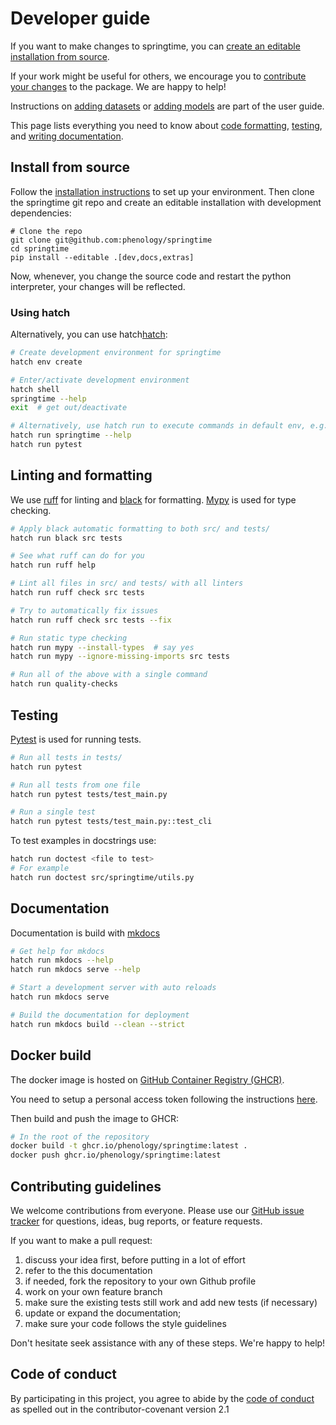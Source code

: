 # Developer guide

If you want to make changes to springtime, you can [create an editable
installation from source](#install-from-source).

If your work might be useful for others, we encourage you to [contribute your
changes](#contributing-guidelines) to the package. We are happy to help!

Instructions on [adding datasets](../user_guide/datasets/adding_datasets) or [adding
models](../user_guide/modelling/adding_models) are part of the user guide.

This page lists everything you need to know about [code
formatting](#linting-and-formatting), [testing](#testing), and [writing
documentation](#documentation).

## Install from source

Follow the [installation instructions](../user_guide/installation) to set up your environment. Then clone the springtime git repo and create an editable installation with development dependencies:

```shell
# Clone the repo
git clone git@github.com:phenology/springtime
cd springtime
pip install --editable .[dev,docs,extras]
```

Now, whenever, you change the source code and restart the python interpreter,
your changes will be reflected.

### Using hatch

Alternatively, you can use hatch[hatch](https://hatch.pypa.io/latest/):

```bash
# Create development environment for springtime
hatch env create

# Enter/activate development environment
hatch shell
springtime --help
exit  # get out/deactivate

# Alternatively, use hatch run to execute commands in default env, e.g.
hatch run springtime --help
hatch run pytest
```

## Linting and formatting

We use [ruff](https://beta.ruff.rs/docs/) for linting and
[black](https://black.readthedocs.io/en/stable/) for formatting.
[Mypy](https://mypy-lang.org/) is used for type checking.

```bash
# Apply black automatic formatting to both src/ and tests/
hatch run black src tests

# See what ruff can do for you
hatch run ruff help

# Lint all files in src/ and tests/ with all linters
hatch run ruff check src tests

# Try to automatically fix issues
hatch run ruff check src tests --fix

# Run static type checking
hatch run mypy --install-types  # say yes
hatch run mypy --ignore-missing-imports src tests

# Run all of the above with a single command
hatch run quality-checks
```

## Testing

[Pytest](https://docs.pytest.org/en/7.2.x/) is used for running tests.

```bash
# Run all tests in tests/
hatch run pytest

# Run all tests from one file
hatch run pytest tests/test_main.py

# Run a single test
hatch run pytest tests/test_main.py::test_cli
```

To test examples in docstrings use:

```bash
hatch run doctest <file to test>
# For example
hatch run doctest src/springtime/utils.py
```

## Documentation

Documentation is build with [mkdocs](https://www.mkdocs.org/)

```bash
# Get help for mkdocs
hatch run mkdocs --help
hatch run mkdocs serve --help

# Start a development server with auto reloads
hatch run mkdocs serve

# Build the documentation for deployment
hatch run mkdocs build --clean --strict
```

## Docker build

The docker image is hosted on [GitHub Container Registry
(GHCR)](https://github.com/phenology/springtime/pkgs/container/springtime).

You need to setup a personal access token following the instructions
[here](https://docs.github.com/en/packages/working-with-a-github-packages-registry/working-with-the-container-registry#authenticating-with-a-personal-access-token-classic).

Then build and push the image to GHCR:

```bash
# In the root of the repository
docker build -t ghcr.io/phenology/springtime:latest .
docker push ghcr.io/phenology/springtime:latest
```

## Contributing guidelines

We welcome contributions from everyone. Please use our [GitHub issue
tracker](https://github.com/phenology/springtime/issues) for questions, ideas,
bug reports, or feature requests.

If you want to make a pull request:

1. discuss your idea first, before putting in a lot of effort
1. refer to the this documentation
1. if needed, fork the repository to your own Github profile
1. work on your own feature branch
1. make sure the existing tests still work and add new tests (if necessary)
1. update or expand the documentation;
1. make sure your code follows the style guidelines

Don't hesitate seek assistance with any of these steps. We're happy to help!

## Code of conduct

By participating in this project, you agree to abide by the [code of
conduct](https://www.contributor-covenant.org/version/2/1/code_of_conduct/) as
spelled out in the contributor-covenant version 2.1
